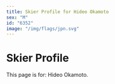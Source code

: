 ```yaml
---
title: Skier Profile for Hideo Okamoto
sex: "M"
id: "6352"
image: "/img/flags/jpn.svg" 
---
```


# Skier Profile

This page is for: Hideo Okamoto.
    